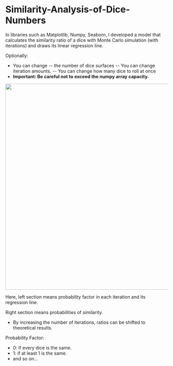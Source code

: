 # Similarity-Analysis-of-Dice-Numbers
In libraries such as Matplotlib, Numpy, Seaborn, I developed a model that calculates the similarity ratio of a dice with Monte Carlo simulation (with iterations) and draws its linear regression line.

Optionally:

- You can change 
-- the number of dice surfaces
-- You can change iteration amounts.
-- You can change how many dice to roll at once
- **Important: Be careful not to exceed the numpy array capacity.**



<img  src = "https://user-images.githubusercontent.com/25516047/187803254-d154c187-7994-4b23-9975-aed688fc128f.PNG" align="center" height="640" width=auto />

Here, left section means probability factor in each iteration and its regression line.



Right section means probabilities of similarity.
- By increasing the number of iterations, ratios can be shifted to theoretical results.

Probability Factor:
- 0: if every dice is the same.
- 1: if at least 1 is the same.
- and so on...
